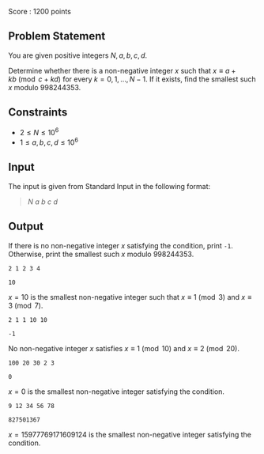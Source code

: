 Score : $1200$ points

## Problem Statement

You are given positive integers $N, a, b, c, d$.

Determine whether there is a non-negative integer $x$ such that $x\equiv a+kb \pmod{c+kd}$ for every $k=0,1,\ldots,N-1$. If it exists, find the smallest such $x$ modulo $998244353$.

## Constraints

- $2\leq N\leq 10^6$
- $1\leq a,b,c,d\leq 10^6$

## Input

The input is given from Standard Input in the following format:

> $N$ $a$ $b$ $c$ $d$

## Output

If there is no non-negative integer $x$ satisfying the condition, print `-1`.
Otherwise, print the smallest such $x$ modulo $998244353$.

```input1
2 1 2 3 4
```

```output1
10
```

$x=10$ is the smallest non-negative integer such that $x\equiv 1\pmod{3}$ and $x\equiv 3\pmod{7}$.

```input2
2 1 1 10 10
```

```output2
-1
```

No non-negative integer $x$ satisfies $x\equiv 1\pmod{10}$ and $x\equiv 2\pmod{20}$.

```input3
100 20 30 2 3
```

```output3
0
```

$x= 0$ is the smallest non-negative integer satisfying the condition.

```input4
9 12 34 56 78
```

```output4
827501367
```

$x=15977769171609124$ is the smallest non-negative integer satisfying the condition.